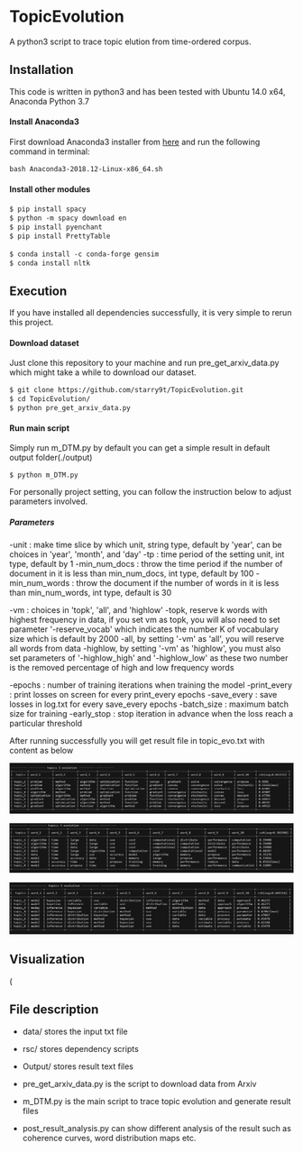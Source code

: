 # TopicEvolution
A python3 script to trace topic elution from time-ordered corpus.


## Installation

This code is written in python3 and has been tested with Ubuntu 14.0 x64, Anaconda Python 3.7 

#### Install Anaconda3
First download Anaconda3 installer from [here](https://www.anaconda.com/distribution/#linux) and run the following command in terminal:
```
bash Anaconda3-2018.12-Linux-x86_64.sh
```

#### Install other modules

```
$ pip install spacy
$ python -m spacy download en
$ pip install pyenchant 
$ pip install PrettyTable

$ conda install -c conda-forge gensim
$ conda install nltk

```
## Execution

If you have installed all dependencies successfully, it is very simple to rerun this project. 

#### Download dataset 
Just clone this repository to your machine and run pre_get_arxiv_data.py which might take a while to download our dataset.
```
$ git clone https://github.com/starry9t/TopicEvolution.git
$ cd TopicEvolution/
$ python pre_get_arxiv_data.py
```

#### Run main script
Simply run m_DTM.py by default you can get a simple result in default output folder(./output)
```
$ python m_DTM.py
```

For personally project setting, you can follow the instruction below to adjust parameters involved.

##### Parameters
-unit : make time slice by which unit, string type, default by 'year', can be choices in 'year', 'month', and 'day'
-tp : time period of the setting unit, int type, default by 1
-min_num_docs : throw the time period if the number of document in it is less than min_num_docs, int type, default by 100
-min_num_words : throw the document if the number of words in it is less than min_num_words, int type, default is 30
               
-vm : choices in 'topk', 'all', and 'highlow'
  -topk, reserve k words with highest frequency in data, if you set vm as topk, you will also need to set parameter '-reserve_vocab' which indicates the number K of vocabulary size which is default by 2000
  -all, by setting '-vm' as 'all', you will reserve all words from data
  -highlow, by setting '-vm' as 'highlow', you must also set parameters of '-highlow\_high' and '-highlow\_low' as these two number is the removed percentage of high and low frequency words 

-epochs : number of training iterations when training the model
-print_every : print losses on screen for every print_every epochs
-save_every : save losses in log.txt for every save_every epochs
-batch_size : maximum batch size for training
-early_stop : stop iteration in advance when the loss reach a particular threshold


After running successfully you will get result file in topic_evo.txt with content as below


![image](https://github.com/starry9t/TopicEvolution/blob/master/image/result_01.png)


![image](https://github.com/starry9t/TopicEvolution/blob/master/image/result_02.png)


![image](https://github.com/starry9t/TopicEvolution/blob/master/image/result_03.png)

## Visualization

(

## File description

* data/ stores the input txt file

* rsc/ stores dependency scripts

* Output/ stores result text files

* pre_get_arxiv_data.py is the script to download data from Arxiv

* m_DTM.py is the main script to trace topic evolution and generate result files 

* post_result_analysis.py can show different analysis of the result such as coherence curves, word distribution maps etc.
